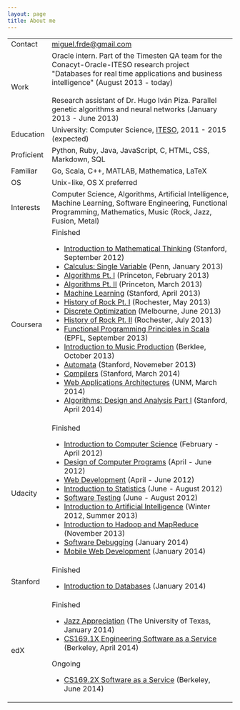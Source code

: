 ```yaml
---
layout: page
title: About me
---
```



<table class="table table-bordered table-striped" id="table-about">
	<tr>
		<td class='table-left'>Contact</td>
		<td><a href="mailto:miguel.frde@gmail.com">miguel.frde@gmail.com</a></td>
	</tr>
	<tr>
		<td class='table-left'>Work</td>
		<td>
		Oracle intern. Part of the Timesten QA team for the Conacyt-Oracle-ITESO research project "Databases for real time applications and business intelligence" (August 2013 - today)
		<br><br>
		Research assistant of Dr. Hugo Iván Piza. Parallel genetic algorithms and neural networks (January 2013 - June 2013)
		</td>
	</tr>
	<tr>
		<td class='table-left'>Education</td>
		<td>
			University: Computer Science, <a href="http://iteso.mx">ITESO</a>, 2011 - 2015 (expected)<br>
		</td>
	</tr>
	<tr>
		<td class='table-left'>Proficient</td>
		<td>Python, Ruby, Java, JavaScript, C, HTML, CSS, Markdown, SQL</td>
	</tr>
	<tr>
		<td class='table-left'>Familiar</td>
		<td>Go, Scala, C++, MATLAB, Mathematica, LaTeX</td>
	</tr>
	<tr>
		<td class='table-left'>OS</td>
		<td>Unix-like, OS X preferred</td>
	</tr>
	<tr>
		<td class='table-left'>Interests</td>
		<td>Computer Science, Algorithms, Artificial Intelligence, Machine Learning, Software Engineering, Functional Programming, Mathematics, Music (Rock, Jazz, Fusion, Metal)</td>
	</tr>
	<tr>
		<td class='table-left'>Coursera</td>
		<td>
			Finished
			<ul class="courses-list">
				<li><a href="https://www.coursera.org/course/maththink">Introduction to Mathematical Thinking</a> (Stanford, September 2012)</li>
				<li><a href="https://www.coursera.org/course/calcsing">Calculus: Single Variable</a> (Penn, January 2013)</li>
				<li><a href="https://www.coursera.org/course/algs4partI">Algorithms Pt. I</a> (Princeton, February 2013)</li>
				<li><a href="https://www.coursera.org/course/algs4partII">Algorithms Pt. II</a> (Princeton, March 2013)</li>
				<li><a href="https://www.coursera.org/course/ml">Machine Learning</a> (Stanford, April 2013)</li>
				<li><a href="https://www.coursera.org/course/historyofrock1">History of Rock Pt. I</a> (Rochester, May 2013)</li>
				<li><a href="https://www.coursera.org/course/optimization">Discrete Optimization</a> (Melbourne, June 2013)</li>
				<li><a href="https://www.coursera.org/course/historyofrock2">History of Rock Pt. II</a> (Rochester, July 2013)</li>
				<li><a href="https://www.coursera.org/course/progfun">Functional Programming Principles in Scala</a> (EPFL, September 2013)</li>
				<li><a href="https://www.coursera.org/course/musicproduction">Introduction to Music Production</a> (Berklee, October 2013)</li>
				<li><a href="https://www.coursera.org/course/automata">Automata</a> (Stanford, Novemeber 2013)</li>
				<li><a href="https://www.coursera.org/course/compilers">Compilers</a> (Stanford, March 2014)</li>
				<li><a href="https://www.coursera.org/course/webapplications">Web Applications Architectures</a> (UNM, March 2014)</li>
				<li><a href="https://www.coursera.org/course/algo">Algorithms: Design and Analysis Part I</a> (Stanford, April 2014)</li>
			</ul>
		</td>
	</tr>
	<tr>
		<td class='table-left'>Udacity</td>
		<td>
			Finished
			<ul class="courses-list">
				<li><a href="https://www.udacity.com/course/cs101">Introduction to Computer Science</a> (February - April 2012)</li>
				<li><a href="https://www.udacity.com/course/cs212">Design of Computer Programs</a> (April - June 2012)</li>
				<li><a href="https://www.udacity.com/course/cs253">Web Development</a> (April - June 2012)</li>
				<li><a href="https://www.udacity.com/course/st101">Introduction to Statistics</a> (June - August 2012)</li>
				<li><a href="https://www.udacity.com/course/cs258">Software Testing</a> (June - August 2012)</li>
				<li><a href="https://www.udacity.com/course/cs271">Introduction to Artificial Intelligence</a> (Winter 2012, Summer 2013)</li>
				<li><a href="https://www.udacity.com/course/ud617">Introduction to Hadoop and MapReduce</a> (November 2013)</li>
				<li><a href="https://www.udacity.com/course/cs259">Software Debugging</a> (January 2014)</li>
				<li><a href="https://www.udacity.com/course/cs256">Mobile Web Development</a> (January 2014)</li>
			</ul>
		</td>
	</tr>
	<tr>
		<td class='table-left'>Stanford</td>
		<td>
			Finished
			<ul class="courses-list">
				<li><a href="https://class.stanford.edu/courses/Engineering/db/2014_1/about">Introduction to Databases</a> (January 2014)</li>
			</ul>
		</td>
	</tr>
	<tr>
        <td class='table-left'>edX</td>
        <td>
            Finished
            <ul class="courses-list">
                <li><a href="https://www.edx.org/course/utaustinx/utaustinx-ut-8-01x-jazz-appreciation-1149">Jazz Appreciation</a> (The University of Texas, January 2014)</li>
                <li><a href="https://www.edx.org/course/uc-berkeleyx/uc-berkeleyx-cs169-1x-engineering-1377">CS169.1X Engineering Software as a Service</a> (Berkeley, April 2014)</li>
            </ul>
            Ongoing
            <ul class="courses-list">
            	<li><a href="https://www.edx.org/course/uc-berkeleyx/uc-berkeleyx-cs169-2x-software-service-1275">CS169.2X Software as a Service</a> (Berkeley, June 2014)</li>
            </ul>
        </td>
    </tr>
</table>
